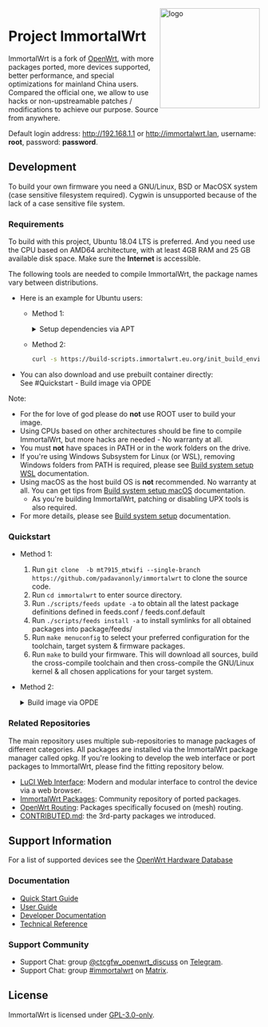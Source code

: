 <img src="https://avatars.githubusercontent.com/u/53193414?s=200&v=4" alt="logo" width="200" height="200" align="right">

# Project ImmortalWrt

ImmortalWrt is a fork of [OpenWrt](https://openwrt.org), with more packages ported, more devices supported, better performance, and special optimizations for mainland China users.<br/>
Compared the official one, we allow to use hacks or non-upstreamable patches / modifications to achieve our purpose. Source from anywhere.

Default login address: http://192.168.1.1 or http://immortalwrt.lan, username: __root__, password: __password__.

## Development
To build your own firmware you need a GNU/Linux, BSD or MacOSX system (case sensitive filesystem required). Cygwin is unsupported because of the lack of a case sensitive file system.<br/>

  ### Requirements
  To build with this project, Ubuntu 18.04 LTS is preferred. And you need use the CPU based on AMD64 architecture, with at least 4GB RAM and 25 GB available disk space. Make sure the __Internet__ is accessible.

  The following tools are needed to compile ImmortalWrt, the package names vary between distributions.

  - Here is an example for Ubuntu users:<br/>
    - Method 1:
      <details>
        <summary>Setup dependencies via APT</summary>

        ```bash
        sudo apt update -y
        sudo apt full-upgrade -y
        sudo apt install -y ack antlr3 asciidoc autoconf automake autopoint binutils bison build-essential \
          bzip2 ccache cmake cpio curl device-tree-compiler ecj fastjar flex gawk gettext gcc-multilib g++-multilib \
          git gperf haveged help2man intltool lib32gcc1 libc6-dev-i386 libelf-dev libglib2.0-dev libgmp3-dev libltdl-dev \
          libmpc-dev libmpfr-dev libncurses5-dev libncursesw5 libncursesw5-dev libreadline-dev libssl-dev libtool lrzsz \
          mkisofs msmtp nano ninja-build p7zip p7zip-full patch pkgconf python2.7 python3 python3-pip python3-ply \
          python-docutils qemu-utils re2c rsync scons squashfs-tools subversion swig texinfo uglifyjs upx-ucl unzip \
          vim wget xmlto xxd zlib1g-dev
        ```
      </details>
    - Method 2:
      ```bash
      curl -s https://build-scripts.immortalwrt.eu.org/init_build_environment.sh | sudo bash
      ```

  - You can also download and use prebuilt container directly:<br/>
    See #Quickstart - Build image via OPDE

  Note:
  - For the for love of god please do __not__ use ROOT user to build your image.
  - Using CPUs based on other architectures should be fine to compile ImmortalWrt, but more hacks are needed - No warranty at all.
  - You must __not__ have spaces in PATH or in the work folders on the drive.
  - If you're using Windows Subsystem for Linux (or WSL), removing Windows folders from PATH is required, please see [Build system setup WSL](https://openwrt.org/docs/guide-developer/build-system/wsl) documentation.
  - Using macOS as the host build OS is __not__ recommended. No warranty at all. You can get tips from [Build system setup macOS](https://openwrt.org/docs/guide-developer/build-system/buildroot.exigence.macosx) documentation.
    - As you're building ImmortalWrt, patching or disabling UPX tools is also required.
  - For more details, please see [Build system setup](https://openwrt.org/docs/guide-developer/build-system/install-buildsystem) documentation.

  ### Quickstart
  - Method 1:
    1. Run `git clone  -b mt7915_mtwifi --single-branch https://github.com/padavanonly/immortalwrt` to clone the source code.
    2. Run `cd immortalwrt` to enter source directory.
    3. Run `./scripts/feeds update -a` to obtain all the latest package definitions defined in feeds.conf / feeds.conf.default
    4. Run `./scripts/feeds install -a` to install symlinks for all obtained packages into package/feeds/
    5. Run `make menuconfig` to select your preferred configuration for the toolchain, target system & firmware packages.
    6. Run `make` to build your firmware. This will download all sources, build the cross-compile toolchain and then cross-compile the GNU/Linux kernel & all chosen applications for your target system.

  - Method 2:
    <details>
      <summary>Build image via OPDE</summary>

      - Pull the prebuilt container:
        ```bash
        docker pull immortalwrt/opde:base
        # docker run --rm -it immortalwrt/opde:base
        ```

      - For Linux User:
        ```bash
        git clone -b <branch> --single-branch https://github.com/immortalwrt/immortalwrt && cd immortalwrt
        docker run --rm -it \
            -v $PWD:/openwrt \
          immortalwrt/opde:base zsh
        ./scripts/feeds update -a && ./scripts/feeds install -a
        ```

      - For Windows User:
        1. Create a volume 'immortalwrt' and clone ImmortalWrt source into volume.
          ```bash
          docker run --rm -it -v immortalwrt:/openwrt immortalwrt/opde:base git clone -b <branch> --single-branch https://github.com/immortalwrt/immortalwrt .
          ```
        2. Enter docker container and update feeds.
          ```bash
          docker run --rm -it -v immortalwrt:/openwrt immortalwrt/opde:base
          ./scripts/feeds update -a && ./scripts/feeds install -a
          ```
        - Tips: ImmortalWrt source code can not be cloned into NTFS filesystem (symbol link problem during compilation), but docker volume is fine.

      - Proxy Support:
        ```bash
        docker run --rm -it \
          -e   all_proxy=http://example.com:1081 \
          -e  http_proxy=http://example.com:1081 \
          -e https_proxy=http://example.com:1081 \
          -e   ALL_PROXY=http://example.com:1081 \
          -e  HTTP_PROXY=http://example.com:1081 \
          -e HTTPS_PROXY=http://example.com:1081 \
          -v $PWD:/openwrt \
          immortalwrt/opde:base zsh
        ```

        > Recommand `http` rather `socks5` protocol
        >
        > IP can not be `localhost` or `127.0.0.1`

      - For Windows User, binary is still in volume. It can be copied to outside via followed command:
        ```bash
        docker run --rm -v <D:\path\to\dir>:/dst -v openwrt:/openwrt -w /dst immortalwrt:base cp /openwrt/bin /dst
        ```
        > Make sure `D:\path\to\dir` has been appended in [File Sharing](https://docs.docker.com/docker-for-windows/#file-sharing).

    </details>

  ### Related Repositories
  The main repository uses multiple sub-repositories to manage packages of different categories. All packages are installed via the ImmortalWrt package manager called opkg. If you're looking to develop the web interface or port packages to ImmortalWrt, please find the fitting repository below.
  - [LuCI Web Interface](https://github.com/immortalwrt/luci): Modern and modular interface to control the device via a web browser.
  - [ImmortalWrt Packages](https://github.com/immortalwrt/packages): Community repository of ported packages.
  - [OpenWrt Routing](https://github.com/openwrt/routing): Packages specifically focused on (mesh) routing.
  - [CONTRIBUTED.md](https://github.com/immortalwrt/immortalwrt/blob/master/CONTRIBUTED.md): the 3rd-party packages we introduced.

## Support Information
For a list of supported devices see the [OpenWrt Hardware Database](https://openwrt.org/supported_devices)
  ### Documentation
  - [Quick Start Guide](https://openwrt.org/docs/guide-quick-start/start)
  - [User Guide](https://openwrt.org/docs/guide-user/start)
  - [Developer Documentation](https://openwrt.org/docs/guide-developer/start)
  - [Technical Reference](https://openwrt.org/docs/techref/start)

  ### Support Community
  - Support Chat: group [@ctcgfw_openwrt_discuss](https://t.me/ctcgfw_openwrt_discuss) on [Telegram](https://telegram.org/).
  - Support Chat: group [#immortalwrt](https://matrix.to/#/#immortalwrt:matrix.org) on [Matrix](https://matrix.org/).

## License
ImmortalWrt is licensed under [GPL-3.0-only](https://spdx.org/licenses/GPL-3.0-only.html).
